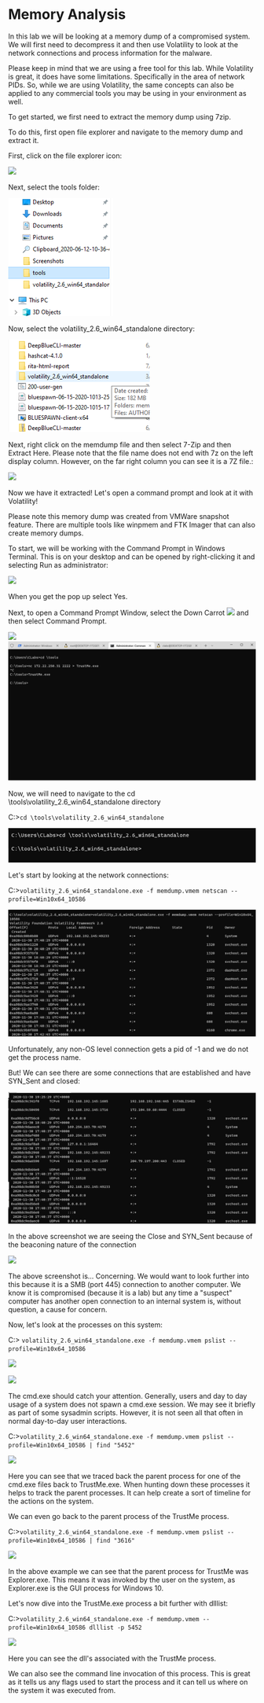 
# Memory Analysis

In this lab we will be looking at a memory dump of a compromised system.  We will first need to decompress it and then use Volatility to look at the network connections and process information for the malware.

Please keep in mind that we are using a free tool for this lab.  While Volatility is great, it does have some limitations.  Specifically in the area of network PIDs.  So, while we are using Volatility, the same concepts can also be applied to any commercial tools you may be using in your environment as well.

To get started, we first need to extract the memory dump using 7zip.

To do this, first open file explorer and navigate to the memory dump and extract it.

First, click on the file explorer icon:

![](attachments/Clipboard_2020-12-09-14-10-04.png)

Next, select the tools folder:

![](attachments/Clipboard_2020-12-09-14-10-53.png)

Now, select the volatility_2.6_win64_standalone directory:

![](attachments/Clipboard_2020-12-09-14-11-23.png)

Next, right click on the memdump file and then select 7-Zip and then Extract Here.  Please note that the file name does not end with 7z on the left display column.  However, on the far right column you can see it is a 7Z file.:

![](attachments/Clipboard_2020-12-09-14-12-09.png)

Now we have it extracted!  Let's open a command prompt and look at it with Volatility!

Please note this memory dump was created from VMWare snapshot feature. There are multiple tools like winpmem and FTK Imager that can also create memory dumps.

To start, we will be working with the Command Prompt in Windows Terminal.   This is on your desktop and can be opened by right-clicking it and selecting Run as administrator:


![](attachments/Clipboard_2020-06-12-10-36-44.png)

When you get the pop up select Yes.

Next, to open a Command Prompt Window, select the Down Carrot ![](attachments/Clipboard_2020-06-12-10-38-20.png) and then select Command Prompt.

![](attachments/Clipboard_2020-06-12-10-38-52.png)
![](../AppLocker/attachments/TrustMe.png)

Now, we will need to navigate to the cd \tools\volatility_2.6_win64_standalone directory

C:\>`cd \tools\volatility_2.6_win64_standalone`

![](attachments/Clipboard_2020-12-09-14-15-29.png)

Let's start by looking at the network connections:

C:\>`volatility_2.6_win64_standalone.exe -f memdump.vmem netscan --profile=Win10x64_10586`

![](attachments/Clipboard_2020-12-09-14-17-12.png)

Unfortunately, any non-OS level connection gets a pid of -1 and we do not get the process name. 

But! We can see there are some connections that are established and have SYN_Sent and closed:

![](attachments/Clipboard_2020-12-09-14-22-00.png)

In the above screenshot we are seeing the Close and SYN_Sent because of the beaconing nature of the connection

![](attachments/Clipboard_2020-12-09-14-23-17.png)

The above screenshot is...  Concerning.  We would want to look further into this because it is a SMB (port 445) connection to another computer.  We know it is compromised (because it is a lab) but any time a "suspect" computer has another open connection to an internal system is, without question, a cause for concern.

Now, let's look at the processes on this system:

C:\> `volatility_2.6_win64_standalone.exe -f memdump.vmem pslist --profile=Win10x64_10586`


![](attachments/Clipboard_2020-12-09-14-27-06.png)


![](attachments/Clipboard_2020-12-09-14-26-48.png)


The cmd.exe should catch your attention.  Generally, users and day to day usage of a system does not spawn a cmd.exe session.  We may see it briefly as part of some sysadmin scripts.  However, it is not seen all that often in normal day-to-day user interactions.

C:\>`volatility_2.6_win64_standalone.exe -f memdump.vmem pslist --profile=Win10x64_10586 | find "5452"`

![](attachments/Clipboard_2020-12-09-14-29-35.png)



Here you can see that we traced back the parent process for one of the cmd.exe files back to TrustMe.exe.  When hunting down these processes it helps to track the parent processes. It can help create a sort of timeline for the actions on the system.

We can even go back to the parent process of the TrustMe process.


C:\>`volatility_2.6_win64_standalone.exe -f memdump.vmem pslist --profile=Win10x64_10586 | find "3616"`


![](attachments/Clipboard_2020-12-09-14-32-34.png)

In the above example we can see that the parent process for TrustMe was Explorer.exe.  This means it was invoked by the user on the system, as Explorer.exe is the GUI process for Windows 10.

Let's now dive into the TrustMe.exe process a bit further with dlllist:

C:\>`volatility_2.6_win64_standalone.exe -f memdump.vmem --profile=Win10x64_10586 dlllist -p 5452`

![](attachments/Clipboard_2020-12-09-14-35-37.png)

Here you can see the dll's associated with the TrustMe process.

We can also see the command line invocation of this process.  This is great as it tells us any flags used to start the process and it can tell us where on the system it was executed from.











